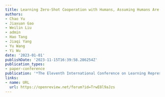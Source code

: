 ```yaml
---
title: Learning Zero-Shot Cooperation with Humans, Assuming Humans Are Biased
authors:
- Chao Yu
- Jiaxuan Gao
- Weilin Liu
- admin
- Hao Tang
- Jiaqi Yang
- Yu Wang
- Yi Wu
date: '2023-01-01'
publishDate: '2023-11-15T16:39:58.286254Z'
publication_types:
- paper-conference
publication: '*The Eleventh International Conference on Learning Representations *'
links:
- name: URL
  url: https://openreview.net/forum?id=TrwE8l9aJzs
---
```

